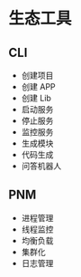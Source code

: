 
# 生态工具

## CLI

- 创建项目
- 创建 APP
- 创建 Lib
- 启动服务
- 停止服务
- 监控服务
- 生成模块
- 代码生成
- 问答机器人

## PNM

- 进程管理
- 线程监控
- 均衡负载
- 集群化
- 日志管理